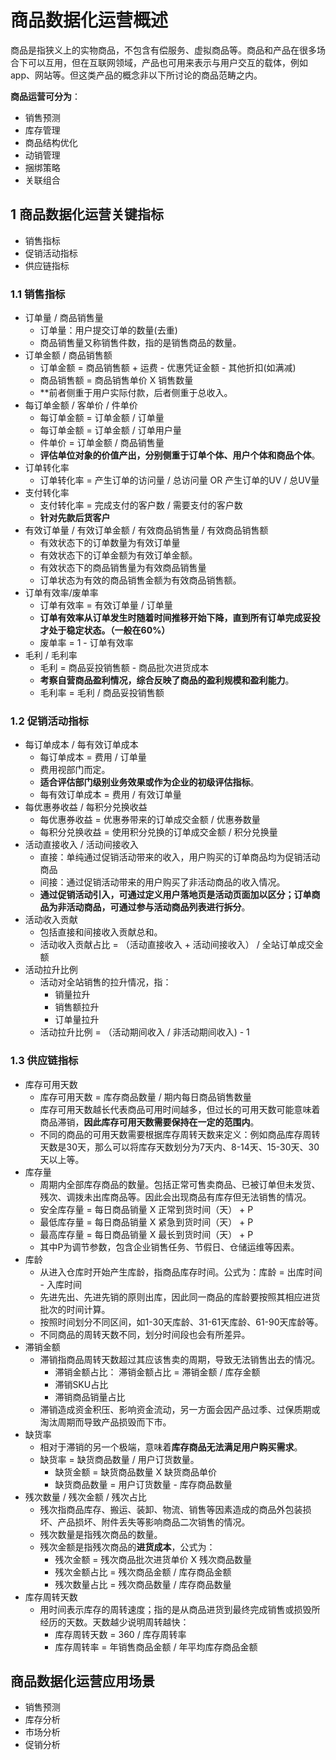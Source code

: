 # 商品数据化运营概述
商品是指狭义上的实物商品，不包含有偿服务、虚拟商品等。商品和产品在很多场合下可以互用，但在互联网领域，产品也可用来表示与用户交互的载体，例如app、网站等。但这类产品的概念非以下所讨论的商品范畴之内。

**商品运营可分为**：
- 销售预测
- 库存管理
- 商品结构优化
- 动销管理
- 捆绑策略
- 关联组合

## 1 商品数据化运营关键指标
- 销售指标
- 促销活动指标
- 供应链指标

### 1.1 销售指标
- 订单量 / 商品销售量
  - 订单量：用户提交订单的数量(去重)
  - 商品销售量又称销售件数，指的是销售商品的数量。
- 订单金额 / 商品销售额
  - 订单金额 = 商品销售额 + 运费 - 优惠凭证金额 - 其他折扣(如满减)
  - 商品销售额 = 商品销售单价 X 销售数量
  - **前者侧重于用户实际付款，后者侧重于总收入。
- 每订单金额 / 客单价 / 件单价
  - 每订单金额 = 订单金额 / 订单量
  - 每订单金额 = 订单金额 / 订单用户量
  - 件单价 = 订单金额 / 商品销售量
  - **评估单位对象的价值产出，分别侧重于订单个体、用户个体和商品个体**。
- 订单转化率
  - 订单转化率 = 产生订单的访问量 / 总访问量 OR 产生订单的UV / 总UV量
- 支付转化率
  - 支付转化率 = 完成支付的客户数 / 需要支付的客户数
  - **针对先款后货客户**
- 有效订单量 / 有效订单金额 / 有效商品销售量 / 有效商品销售额
  - 有效状态下的订单数量为有效订单量
  - 有效状态下的订单金额为有效订单金额。
  - 有效状态下的商品销售量为有效商品销售量
  - 订单状态为有效的商品销售金额为有效商品销售额。
- 订单有效率/废单率
  - 订单有效率 = 有效订单量 / 订单量
  - **订单有效率从订单发生时随着时间推移开始下降，直到所有订单完成妥投才处于稳定状态。（一般在60%）**
  - 废单率 = 1 - 订单有效率
- 毛利 / 毛利率
  - 毛利 = 商品妥投销售额 - 商品批次进货成本
  - **考察自营商品盈利情况，综合反映了商品的盈利规模和盈利能力**。
  - 毛利率 = 毛利 / 商品妥投销售额
  
### 1.2 促销活动指标
- 每订单成本 / 每有效订单成本
  - 每订单成本 = 费用 / 订单量
  - 费用视部门而定。
  - **适合评估部门级别业务效果或作为企业的初级评估指标**。
  - 每有效订单成本 = 费用 / 有效订单量
- 每优惠券收益 / 每积分兑换收益
  - 每优惠券收益 = 优惠券带来的订单成交金额 / 优惠券数量
  - 每积分兑换收益 = 使用积分兑换的订单成交金额 / 积分兑换量
- 活动直接收入 / 活动间接收入
  - 直接：单纯通过促销活动带来的收入，用户购买的订单商品均为促销活动商品
  - 间接：通过促销活动带来的用户购买了非活动商品的收入情况。
  - **通过促销活动引入，可通过定义用户落地页是活动页面加以区分；订单商品为非活动商品，可通过参与活动商品列表进行拆分**。
- 活动收入贡献
  - 包括直接和间接收入贡献总和。
  - 活动收入贡献占比 = （活动直接收入 + 活动间接收入） / 全站订单成交金额
- 活动拉升比例
  - 活动对全站销售的拉升情况，指：
    - 销量拉升
    - 销售额拉升
    - 订单量拉升
  - 活动拉升比例 = （活动期间收入 / 非活动期间收入) - 1

### 1.3 供应链指标
- 库存可用天数
  - 库存可用天数 = 库存商品数量 / 期内每日商品销售数量
  - 库存可用天数越长代表商品可用时间越多，但过长的可用天数可能意味着商品滞销，**因此库存可用天数需要保持在一定的范围内**。
  - 不同的商品的可用天数需要根据库存周转天数来定义：例如商品库存周转天数是30天，那么可以将库存天数划分为7天内、8-14天、15-30天、30天以上等。
- 库存量
  - 周期内全部库存商品的数量。包括正常可售卖商品、已被订单但未发货、残次、调拨未出库商品等。因此会出现商品有库存但无法销售的情况。
  - 安全库存量 = 每日商品销量 X 正常到货时间（天） + P
  - 最低库存量 = 每日商品销量 X 紧急到货时间（天） + P
  - 最高库存量 = 每日商品销量 X 最长到货时间（天） + P
  - 其中P为调节参数，包含企业销售任务、节假日、仓储运维等因素。
- 库龄
  - 从进入仓库时开始产生库龄，指商品库存时间。公式为：库龄 = 出库时间 - 入库时间
  - 先进先出、先进先销的原则出库，因此同一商品的库龄要按照其相应进货批次的时间计算。
  - 按照时间划分不同区间，如1-30天库龄、31-61天库龄、61-90天库龄等。
  - 不同商品的周转天数不同，划分时间段也会有所差异。
- 滞销金额
  - 滞销指商品周转天数超过其应该售卖的周期，导致无法销售出去的情况。
    - 滞销金额占比： 滞销金额占比 = 滞销金额 / 库存金额
    - 滞销SKU占比
    - 滞销商品销量占比
  - 滞销造成资金积压、影响资金流动，另一方面会因产品过季、过保质期或淘汰周期而导致产品损毁而下市。
- 缺货率
  - 相对于滞销的另一个极端，意味着**库存商品无法满足用户购买需求**。
  - 缺货率 = 缺货商品数量 / 用户订货数量。
    - 缺货金额 = 缺货商品数量 X 缺货商品单价
    - 缺货商品数量 = 用户订货数量 - 库存商品数量
- 残次数量 / 残次金额 / 残次占比
  - 残次指商品库存、搬运、装卸、物流、销售等因素造成的商品外包装损坏、产品损坏、附件丢失等影响商品二次销售的情况。
  - 残次数量是指残次商品的数量。
  - 残次金额是指残次商品的**进货成本**，公式为：
    - 残次金额 = 残次商品批次进货单价 X 残次商品数量
    - 残次金额占比 = 残次商品金额 / 库存商品金额
    - 残次数量占比 = 残次商品数量 / 库存商品数量
- 库存周转天数
  - 用时间表示库存的周转速度；指的是从商品进货到最终完成销售或损毁所经历的天数。天数越少说明周转越快：
    - 库存周转天数 = 360 / 库存周转率
    - 库存周转率 = 年销售商品金额 / 年平均库存商品金额
    
 ## 商品数据化运营应用场景
 - 销售预测
 - 库存分析
 - 市场分析
 - 促销分析
